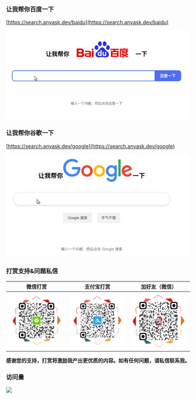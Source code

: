 ### 让我帮你百度一下

[https://search.anyask.dev/baidu](https://search.anyask.dev/baidu)

![百度一下](assets/baidu.png)

### 让我帮你谷歌一下

[https://search.anyask.dev/google](https://search.anyask.dev/google)

![谷歌一下](assets/google.png)

### 打赏支持&问题私信
| **微信打赏** | **支付宝打赏** | **加好友（微信）** |
| --- | --- | --- |
| <img src="assets/WeChatPay.png" alt="微信打赏" width="200px" /> | <img src="assets/AliPay.png" alt="支付宝打赏" width="200px" /> | <img src="assets/WeChat.png" alt="加好友（微信）" width="200px" /> |

**感谢您的支持，打赏将激励我产出更优质的内容。如有任何问题，请私信联系我。**


### 访问量
![](https://counter.anyask.dev/zxpzdtom/search-mate.svg)

